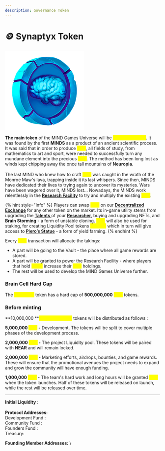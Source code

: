 ```yaml
---
description: Governance Token
---
```


# 🪙 Synaptyx Token

![](<../.gitbook/assets/BrainCell - 256.png>)

**The main token** of the MIND Games Universe will be <mark style="color:yellow;">**Synaptyx \[STX]**</mark>. It was found by the first **MINDS** as a product of an ancient scientific process. It was said that in order to produce <mark style="color:yellow;">**STX**</mark>, all fields of study, from mathematics to art and sport, were needed to successfully turn any mundane element into the precious <mark style="color:yellow;">**STX**</mark>. The method has been long lost as winds kept chipping away the once tall mountains of **Neuropia**. \
\
The last MIND who knew how to craft <mark style="color:yellow;">**STX**</mark> was caught in the wrath of the Monroe Maw's lava, trapping inside it its last whispers. Since then, MINDS have dedicated their lives to trying again to uncover its mysteries. Wars have been wagered over it, MINDS lost… Nowadays, the MINDS work relentlessly in the [**Research Facility**](research-facility.md) to try and multiply the existing <mark style="color:yellow;">**STX**</mark>.

{% hint style="info" %}
Players can swap <mark style="color:yellow;">**STX**</mark> on our [**Decentralized Exchange**](decentralized-exchange.md) for any other token on the market. Its in-game utility stems from upgrading the [**Talents** ](../learn/game-basics/nfts/your-researcher/talents/)of your [**Researcher**](../learn/game-basics/nfts/your-researcher/)**,** buying and upgrading NFTs, and **Brain Storming** - a form of unstable cloning. <mark style="color:yellow;">**STX**</mark> will also be used for staking, for creating Liquidity Pool tokens <mark style="color:yellow;">**STX-LP**</mark> which in turn will give access to [**Piero’s Statue**](pieros-statue.md) - a form of yield farming.
{% endhint %}

Every <mark style="color:yellow;">**STX**</mark> transaction will allocate the takings:&#x20;

* A part will be going to the Vault - the place where all game rewards are stored.
* A part will be granted to power the Research Facility - where players that hold <mark style="color:yellow;">**xSTX**</mark> increase their <mark style="color:yellow;">**STX**</mark> holdings.
* The rest will be used to develop the MIND Games Universe further.

### Brain Cell Hard Cap

The <mark style="color:yellow;">**Synaptyx**</mark> token has a hard cap of **500,000,000** <mark style="color:yellow;">**STX**</mark> tokens.&#x20;

### Before minting&#x20;

**10,000,000 **<mark style="color:yellow;">**Synaptyx \[STX]**</mark> tokens will be distributed as follows :&#x20;

**5,000,000 **<mark style="color:yellow;">**STX**</mark>** -** Development. The tokens will be split to cover multiple phases of the development process.&#x20;

**2,000,000 **<mark style="color:yellow;">**STX**</mark>** -** The project Liquidity pool. These tokens will be paired with **NEAR** and will remain locked.

**2,000,000 **<mark style="color:yellow;">**STX**</mark>** -** Marketing efforts, airdrops, bounties, and game rewards. These will ensure that the promotional avenues the project needs to expand and grow the community will have enough funding.

**1,000,000 **<mark style="color:yellow;">**STX**</mark>** -** The team's hard work and long hours will be granted <mark style="color:yellow;">**STX**</mark> when the token launches. Half of these tokens will be released on launch, while the rest will be released over time.

****

**Initial Liquidity** :\
\
**Protocol Addresses:** \
Development Fund : \
Community Fund : \
Founders Fund : \
Treasury:&#x20;

**Founding Member Addresses:** \
